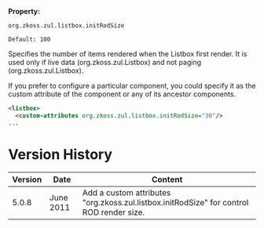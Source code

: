 **Property:**

`org.zkoss.zul.listbox.initRodSize`

`Default: 100`

Specifies the number of items rendered when the Listbox first render. It
is used only if live data
(<javadoc method="setModel(ListModel)">org.zkoss.zul.Listbox</javadoc>)
and not paging
(<javadoc method="getPagingChild()">org.zkoss.zul.Listbox</javadoc>).

If you prefer to configure a particular component, you could specify it
as the custom attribute of the component or any of its ancestor
components.

``` xml
<listbox>
  <custom-attributes org.zkoss.zul.listbox.initRodSize="30"/>
...
```

# Version History

| Version | Date      | Content                                                                                  |
|---------|-----------|------------------------------------------------------------------------------------------|
| 5.0.8   | June 2011 | Add a custom attributes "org.zkoss.zul.listbox.initRodSize" for control ROD render size. |

